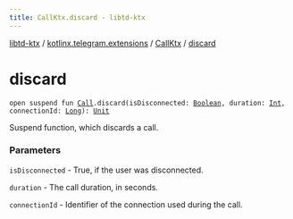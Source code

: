 ```yaml
---
title: CallKtx.discard - libtd-ktx
---
```


[libtd-ktx](../../index.html) / [kotlinx.telegram.extensions](../index.html) / [CallKtx](index.html) / [discard](./discard.html)

# discard

`open suspend fun `[`Call`](https://tdlibx.github.io/td/docs/org/drinkless/td/libcore/telegram/TdApi/Call.html)`.discard(isDisconnected: `[`Boolean`](https://kotlinlang.org/api/latest/jvm/stdlib/kotlin/-boolean/index.html)`, duration: `[`Int`](https://kotlinlang.org/api/latest/jvm/stdlib/kotlin/-int/index.html)`, connectionId: `[`Long`](https://kotlinlang.org/api/latest/jvm/stdlib/kotlin/-long/index.html)`): `[`Unit`](https://kotlinlang.org/api/latest/jvm/stdlib/kotlin/-unit/index.html)

Suspend function, which discards a call.

### Parameters

`isDisconnected` - True, if the user was disconnected.

`duration` - The call duration, in seconds.

`connectionId` - Identifier of the connection used during the call.